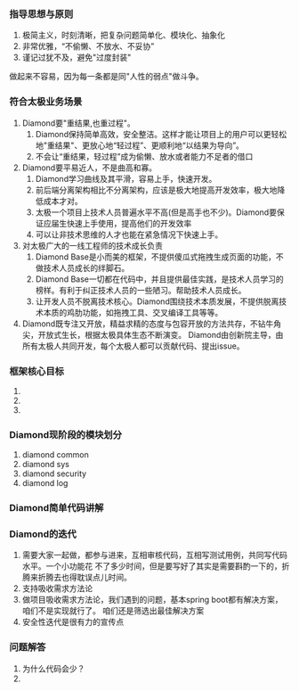 ### 指导思想与原则
1. 极简主义，时刻清晰，把复杂问题简单化、模块化、抽象化
1. 非常优雅，“不偷懒、不放水、不妥协”
1. 谨记过犹不及，避免"过度封装"  

做起来不容易，因为每一条都是同"人性的弱点"做斗争。

### 符合太极业务场景
1. Diamond要"重结果,也重过程"。
    1. Diamond保持简单高效，安全整洁。这样才能让项目上的用户可以更轻松地"重结果"、更放心地“轻过程”、更顺利地“以结果为导向”。
    1. 不会让“重结果，轻过程”成为偷懒、放水或者能力不足者的借口
1. Diamond要平易近人，不是曲高和寡。
    1. Diamond学习曲线及其平滑，容易上手，快速开发。
    1. 前后端分离架构相比不分离架构，应该是极大地提高开发效率，极大地降低成本才对。
    1. 太极一个项目上技术人员普遍水平不高(但是高手也不少)。Diamond要保证应届生快速上手使用，提高他们的开发效率
    1. 可以让非技术思维的人才也能在紧急情况下快速上手。
1. 对太极广大的一线工程师的技术成长负责
    1. Diamond Base是小而美的框架，不提供傻瓜式拖拽生成页面的功能，不做技术人员成长的绊脚石。
    1. Diamond Base一切都在代码中，并且提供最佳实践，是技术人员学习的榜样。有利于纠正技术人员的一些陋习。帮助技术人员成长。
    1. 让开发人员不脱离技术核心。Diamond围绕技术本质发展，不提供脱离技术本质的鸡肋功能，如拖拽工具、交叉编译工具等等。
1. Diamond既专注又开放，精益求精的态度与包容开放的方法共存，不钻牛角尖，开放式生长，根据太极具体生态不断演变。
Diamond由创新院主导，由所有太极人共同开发，每个太极人都可以贡献代码、提出issue。
    
### 框架核心目标
1. 
1.
1. 

### Diamond现阶段的模块划分
1. diamond common
1. diamond sys
1. diamond security
1. diamond log

### Diamond简单代码讲解

### Diamond的迭代
1. 需要大家一起做，都参与进来，互相审核代码，互相写测试用例，共同写代码水平。一个小功能花
不了多少时间，但是要写好了其实是需要斟酌一下的，折腾来折腾去也得耽误点儿时间。
1. 支持吸收需求方法论
1. 做项目吸收需求方法论，我们遇到的问题，基本spring boot都有解决方案，咱们不是实现就行了。
咱们还是筛选出最佳解决方案
1. 安全性迭代是很有力的宣传点


### 问题解答
1. 为什么代码会少？
1. 

